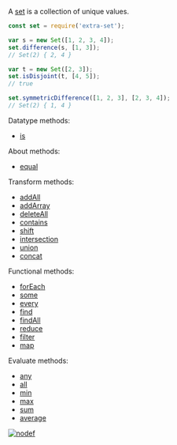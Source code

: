 A [set] is a collection of unique values.

```javascript
const set = require('extra-set');

var s = new Set([1, 2, 3, 4]);
set.difference(s, [1, 3]);
// Set(2) { 2, 4 }

var t = new Set([2, 3]);
set.isDisjoint(t, [4, 5]);
// true

set.symmetricDifference([1, 2, 3], [2, 3, 4]);
// Set(2) { 1, 4 }
```

Datatype methods:
- [is](https://www.npmjs.com/package/@extra-set/is)

About methods:
- [equal](https://www.npmjs.com/package/@extra-set/equal)

Transform methods:
- [addAll](https://www.npmjs.com/package/@extra-set/add-all)
- [addArray](https://www.npmjs.com/package/@extra-set/add-array)
- [deleteAll](https://www.npmjs.com/package/@extra-set/delete-all)
- [contains](https://www.npmjs.com/package/@extra-set/contains)
- [shift](https://www.npmjs.com/package/@extra-set/shift)
- [intersection](https://www.npmjs.com/package/@extra-set/intersection)
- [union](https://www.npmjs.com/package/@extra-set/union)
- [concat](https://www.npmjs.com/package/@extra-set/concat)

Functional methods:
- [forEach](https://www.npmjs.com/package/@extra-set/for-each)
- [some](https://www.npmjs.com/package/@extra-set/some)
- [every](https://www.npmjs.com/package/@extra-set/every)
- [find](https://www.npmjs.com/package/@extra-set/find)
- [findAll](https://www.npmjs.com/package/@extra-set/find-all)
- [reduce](https://www.npmjs.com/package/@extra-set/reduce)
- [filter](https://www.npmjs.com/package/@extra-set/filter)
- [map](https://www.npmjs.com/package/@extra-set/map)

Evaluate methods:
- [any](https://www.npmjs.com/package/@extra-set/any)
- [all](https://www.npmjs.com/package/@extra-set/all)
- [min](https://www.npmjs.com/package/@extra-set/min)
- [max](https://www.npmjs.com/package/@extra-set/max)
- [sum](https://www.npmjs.com/package/@extra-set/sum)
- [average](https://www.npmjs.com/package/@extra-set/average)


[![nodef](https://i.imgur.com/CEoS9wX.jpg)](https://nodef.github.io)

[Set]: https://developer.mozilla.org/en-US/docs/Web/JavaScript/Reference/Global_Objects/Set
[extra-set.min]: https://www.npmjs.com/package/extra-set.min
